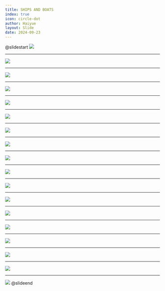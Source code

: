 ```yaml
---
title: SHIPS AND BOATS
index: true
icon: circle-dot
author: Haiyue
layout: Slide
date: 2024-09-23
---
```

 
@slidestart
![](/reading/english/Level-K/SHIPS%20AND%20BOATS/001.webp)

---

![](/reading/english/Level-K/SHIPS%20AND%20BOATS/002.webp)

---

![](/reading/english/Level-K/SHIPS%20AND%20BOATS/003.webp)

---

![](/reading/english/Level-K/SHIPS%20AND%20BOATS/004.webp)

---

![](/reading/english/Level-K/SHIPS%20AND%20BOATS/005.webp)

---

![](/reading/english/Level-K/SHIPS%20AND%20BOATS/006.webp)

---

![](/reading/english/Level-K/SHIPS%20AND%20BOATS/007.webp)

---

![](/reading/english/Level-K/SHIPS%20AND%20BOATS/008.webp)

---

![](/reading/english/Level-K/SHIPS%20AND%20BOATS/009.webp)

---

![](/reading/english/Level-K/SHIPS%20AND%20BOATS/010.webp)

---

![](/reading/english/Level-K/SHIPS%20AND%20BOATS/011.webp)

---

![](/reading/english/Level-K/SHIPS%20AND%20BOATS/012.webp)

---

![](/reading/english/Level-K/SHIPS%20AND%20BOATS/013.webp)

---

![](/reading/english/Level-K/SHIPS%20AND%20BOATS/014.webp)

---

![](/reading/english/Level-K/SHIPS%20AND%20BOATS/015.webp)

---

![](/reading/english/Level-K/SHIPS%20AND%20BOATS/016.webp)

---

![](/reading/english/Level-K/SHIPS%20AND%20BOATS/017.webp)

---

![](/reading/english/Level-K/SHIPS%20AND%20BOATS/018.webp)
@slideend